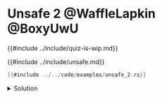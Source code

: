 # Unsafe 2 @WaffleLapkin @BoxyUwU

{{#include ../include/quiz-is-wip.md}}

{{#include ../include/unsafe.md}}

```rust
{{#include ../../code/examples/unsafe_2.rs}}
```

<details>
<summary>Solution</summary>

```
{{#include ../../code/examples/stderr/unsafe_2.stderr}}
```

Even though all *initialized* bitpatterns are valid for integer types, creating an integer value from uninitialized memory is still undefined behavior. More details can be found in the [`MaybeUninit` documentation](https://doc.rust-lang.org/std/mem/union.MaybeUninit.html).

Careful readers may also have noticed that there is an index out of bounds error from checking `random_number <= 100` instead of `random_number < 100`. While this is logically incorrect, it does not result in any UB as the previous line when creating `random_number` is UB and thus all future lines are not executed by miri.

On top of being incorrect, the safety comments also mention the wrong types (`u16` instead of `u8` and `u32`). While comments don't change the semantics of the program, it's a good idea to keep them up-to-date with the code, especially in unsafe code, to prevent confusion for readers.

</details>
